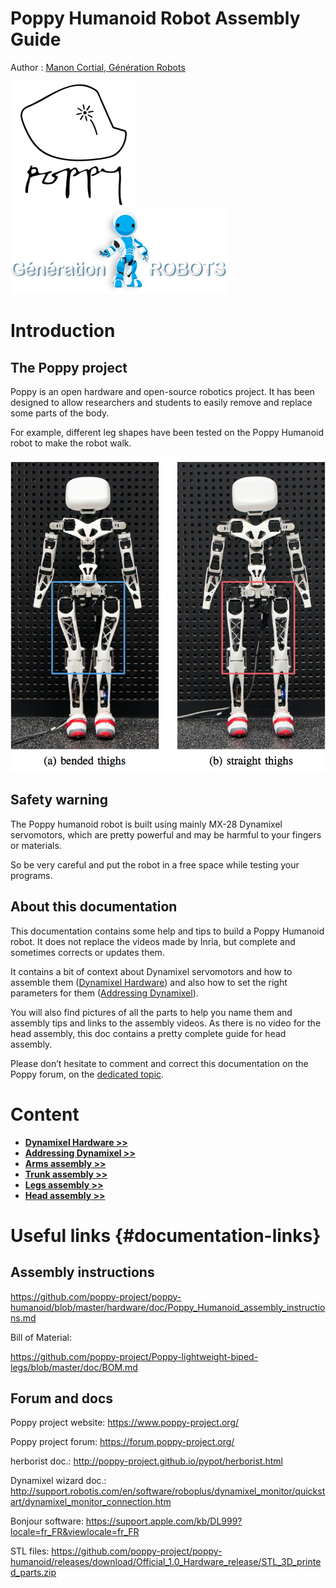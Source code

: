 
# Poppy Humanoid Robot Assembly Guide

Author : [Manon Cortial, Génération Robots](http://www.generationrobots.com/en/278-le-robot-poppy-humanoid)


![image](../img/poppy-logo.png) ![image](../img/GR-logo.png)

# Introduction

## The Poppy project

Poppy is an open hardware and open-source robotics project. It has been
designed to allow researchers and students to easily remove and replace
some parts of the body.

For example, different leg shapes have been tested on the Poppy Humanoid
robot to make the robot walk.

![image](../img/humanoids2013_Experiments.png)

## Safety warning

The Poppy humanoid robot is built using mainly MX-28 Dynamixel
servomotors, which are pretty powerful and may be harmful to your
fingers or materials.

So be very careful and put the robot in a free space while testing your
programs.

## About this documentation

This documentation contains some help and tips to build a Poppy Humanoid
robot. It does not replace the videos made by Inria, but complete and
sometimes corrects or updates them.

It contains a bit of context about Dynamixel servomotors and how to
assemble them ([Dynamixel Hardware](dynamixel_hardware.md)) and also how to set the
right parameters for them ([Addressing Dynamixel](addressing_dynamixel.md)).

You will also find pictures of all the parts to help you name them and assembly tips and links to the
assembly videos. As there is no video for
the head assembly, this doc contains a pretty complete guide for head
assembly.

Please don’t hesitate to comment and correct this documentation on the
Poppy forum, on the [dedicated topic](https://forum.poppy-project.org/t/quickstart-assembly-and-programming-plus-some-code-examples/1228).


# Content

- [**Dynamixel Hardware >>**](dynamixel_hardware.md)
- [**Addressing Dynamixel >>**](addressing_dynamixel.md)
- [**Arms assembly >>**](arms_assembly.md)
- [**Trunk assembly >>**](trunk_assembly.md)
- [**Legs assembly >>**](legs_assembly.md)
- [**Head assembly >>**](head_assembly.md)


# Useful links {#documentation-links}

## Assembly instructions

<https://github.com/poppy-project/poppy-humanoid/blob/master/hardware/doc/Poppy_Humanoid_assembly_instructions.md>

Bill of Material:

<https://github.com/poppy-project/Poppy-lightweight-biped-legs/blob/master/doc/BOM.md>

## Forum and docs

Poppy project website: <https://www.poppy-project.org/>

Poppy project forum: <https://forum.poppy-project.org/>

herborist doc.: <http://poppy-project.github.io/pypot/herborist.html>

Dynamixel wizard doc.: <http://support.robotis.com/en/software/roboplus/dynamixel_monitor/quickstart/dynamixel_monitor_connection.htm>

Bonjour software: <https://support.apple.com/kb/DL999?locale=fr_FR&viewlocale=fr_FR>

STL files: <https://github.com/poppy-project/poppy-humanoid/releases/download/Official_1.0_Hardware_release/STL_3D_printed_parts.zip>


